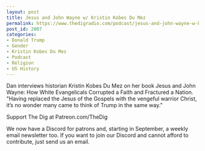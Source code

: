 ```yaml
---
layout: post
title: Jesus and John Wayne w/ Kristin Kobes Du Mez
permalink: https://www.thedigradio.com/podcast/jesus-and-john-wayne-w-kristin-kobes-du-mez/index.html
post_id: 2007
categories: 
- Donald Trump
- Gender
- Kristin Kobes Du Mez
- Podcast
- Religion
- US History
---
```


Dan interviews historian Kristin Kobes Du Mez on her book 
Jesus and John Wayne: How White Evangelicals Corrupted a Faith and Fractured a Nation. "Having replaced the Jesus of the Gospels with the vengeful warrior Christ, it’s no wonder many came to think of Trump in the same way."

Support The Dig at Patreon.com/TheDig

We now have a Discord for patrons and, starting in September, a weekly email newsletter too. If you want to join our Discord and cannot afford to contribute, just send us an email.